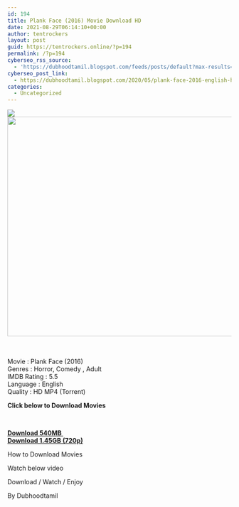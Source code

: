 ```yaml
---
id: 194
title: Plank Face (2016) Movie Download HD
date: 2021-08-29T06:14:10+00:00
author: tentrockers
layout: post
guid: https://tentrockers.online/?p=194
permalink: /?p=194
cyberseo_rss_source:
  - 'https://dubhoodtamil.blogspot.com/feeds/posts/default?max-results=150&start-index=301'
cyberseo_post_link:
  - https://dubhoodtamil.blogspot.com/2020/05/plank-face-2016-english-hd.html
categories:
  - Uncategorized
---
```

<div class="media_block">
  <img src="https://1.bp.blogspot.com/-KNZ-qjxNewE/XsusFvrWr2I/AAAAAAAABPs/BTxLoPr8dP8cPkdmMfVed0jH15Ew5MKvQCNcBGAsYHQ/s72-c/images%2B%252857%2529-01.jpeg" class="media_thumbnail" />
</div>

<div class="separator">
  <a href="https://1.bp.blogspot.com/-KNZ-qjxNewE/XsusFvrWr2I/AAAAAAAABPs/BTxLoPr8dP8cPkdmMfVed0jH15Ew5MKvQCNcBGAsYHQ/s1600/images%2B%252857%2529-01.jpeg" imageanchor="1"><img loading="lazy" border="0" data-original-height="358" data-original-width="463" height="494" src="https://1.bp.blogspot.com/-KNZ-qjxNewE/XsusFvrWr2I/AAAAAAAABPs/BTxLoPr8dP8cPkdmMfVed0jH15Ew5MKvQCNcBGAsYHQ/s640/images%2B%252857%2529-01.jpeg" width="640" /></a>
</div>

<span><br /></span>  
<span>Movie : Plank Face (2016)</span>  
<span>Genres : Horror, Comedy , Adult</span>  
<span>IMDB Rating : 5.5</span>  
<span>Language : English</span>  
<span>Quality : HD MP4 (Torrent)</span>

**<span>Click below to Download Movies</span>**

**<span><br /></span>**  


<div>
  <b><span><a href="https://oncehelp.com/Plank-Face-Download-540MB" target="_blank" rel="noopener">Download 540MB&nbsp;</a></span></b>
</div>

<div>
  <b><span><a href="https://oncehelp.com/Plank-Face-Download-145GB" target="_blank" rel="noopener">Download 1.45GB (720p)</a></span></b>
</div>

How to Download Movies

Watch below video



Download / Watch / Enjoy

By Dubhoodtamil